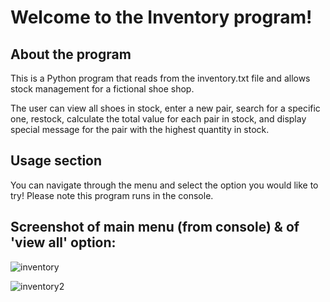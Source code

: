 # Welcome to the Inventory program!

## About the program
This is a Python program that reads from the inventory.txt file and allows stock management for a fictional shoe shop.

The user can view all shoes in stock, enter a new pair, search for a specific one, restock, calculate the total value for each pair in stock, and display special message for the pair with the highest quantity in stock. 

## Usage section
You can navigate through the menu and select the option you would like to try!
Please note this program runs in the console. 

## Screenshot of main menu (from console) & of 'view all' option:
![inventory](https://github.com/Marion34-dev/Inventory/assets/125993993/f3cfe99d-a0d3-4688-beef-3a0273e2f123)

![inventory2](https://github.com/Marion34-dev/Inventory/assets/125993993/cc3430ec-31bc-4575-87df-eece9b3feb52)

